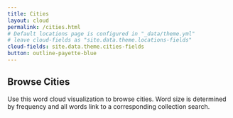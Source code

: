 ```yaml
---
title: Cities
layout: cloud
permalink: /cities.html
# Default locations page is configured in "_data/theme.yml"
# leave cloud-fields as "site.data.theme.locations-fields"
cloud-fields: site.data.theme.cities-fields
button: outline-payette-blue
---
```


## Browse Cities

Use this word cloud visualization to browse cities.
Word size is determined by frequency and all words link to a corresponding collection search.
